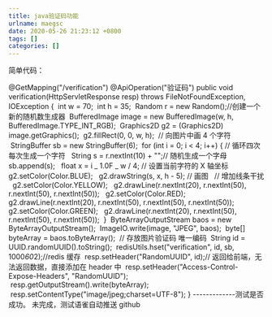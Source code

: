 ```yaml
---
title: java验证码功能
urlname: maegsc
date: 2020-05-26 21:23:12 +0800
tags: []
categories: []
---
```


简单代码：

@GetMapping("/verification")
@ApiOperation("验证码")
public void verification(HttpServletResponse resp) throws FileNotFoundException, IOException {
 int w = 70;
 int h = 35;
 Random r = new Random();//创建一个新的随机数生成器
 BufferedImage image = new BufferedImage(w, h, BufferedImage.TYPE_INT_RGB);
 Graphics2D g2 = (Graphics2D) image.getGraphics();
 g2.fillRect(0, 0, w, h);
 // 向图片中画 4 个字符
 StringBuffer sb = new StringBuffer(6);
 for (int i = 0; i < 4; i++) { // 循环四次每次生成一个字符
  String s = r.nextInt(10) + "";// 随机生成一个字母
  sb.append(s);
  float x = i _ 1.0F _ w / 4; // 设置当前字符的 X 轴坐标
  g2.setColor(Color.BLUE);
  g2.drawString(s, x, h - 5); // 画图
  // 增加线条干扰
  g2.setColor(Color.YELLOW);
  g2.drawLine(r.nextInt(20), r.nextInt(50), r.nextInt(50), r.nextInt(50));
  g2.setColor(Color.RED);
  g2.drawLine(r.nextInt(20), r.nextInt(50), r.nextInt(50), r.nextInt(50));
  g2.setColor(Color.GREEN);
  g2.drawLine(r.nextInt(20), r.nextInt(50), r.nextInt(50), r.nextInt(50));
 }
 ByteArrayOutputStream baos = new ByteArrayOutputStream();
 ImageIO.write(image, "JPEG", baos);
 byte[] byteArray = baos.toByteArray();
 // 存放图片验证码 唯一编码
 String id = UUID.randomUUID().toString();
 redisUtils.hset("verification", id, sb, 1000*60*2);//redis 缓存
 resp.setHeader("RandomUUID", id);// 返回给前端，无法返回数据，直接添加在 header 中
 resp.setHeader("Access-Control-Expose-Headers", "RandomUUID");
 resp.getOutputStream().write(byteArray);
 resp.setContentType("image/jpeg;charset=UTF-8");
}
-------------测试是否成功。
未完成，测试语雀自动推送 github

